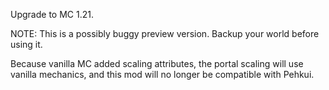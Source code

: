 Upgrade to MC 1.21. 

NOTE: This is a possibly buggy preview version. Backup your world before using it.

Because vanilla MC added scaling attributes, the portal scaling will use vanilla mechanics, and this mod will no longer be compatible with Pehkui.